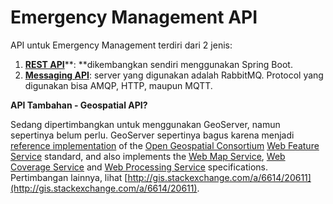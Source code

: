 # Emergency Management API

API untuk Emergency Management terdiri dari 2 jenis:

1. [**REST API**](/rest-api.md)**: **dikembangkan sendiri menggunakan Spring Boot.
2. [**Messaging API**](/emergency-management---messaging-api.md): server yang digunakan adalah RabbitMQ. Protocol yang digunakan bisa AMQP, HTTP, maupun MQTT.

**API Tambahan - Geospatial API?**

Sedang dipertimbangkan untuk menggunakan GeoServer, namun sepertinya belum perlu. GeoServer sepertinya bagus karena menjadi [reference implementation](https://en.wikipedia.org/wiki/Reference_implementation) of the [Open Geospatial Consortium](https://en.wikipedia.org/wiki/Open_Geospatial_Consortium) [Web Feature Service](https://en.wikipedia.org/wiki/Web_Feature_Service) standard, and also implements the [Web Map Service](https://en.wikipedia.org/wiki/Web_Map_Service), [Web Coverage Service](https://en.wikipedia.org/wiki/Web_Coverage_Service) and [Web Processing Service](https://en.wikipedia.org/wiki/Web_Processing_Service) specifications. Pertimbangan lainnya, lihat [http://gis.stackexchange.com/a/6614/20611](http://gis.stackexchange.com/a/6614/20611).


